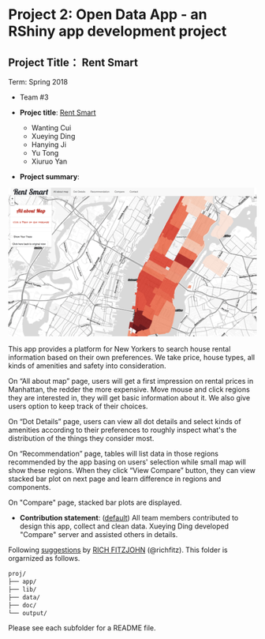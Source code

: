 # Project 2: Open Data App - an RShiny app development project

## Project Title： Rent Smart
Term: Spring 2018


+ Team #3
+ **Projec title**: [Rent Smart](https://corgi.shinyapps.io/rent_smart/)
	+ Wanting Cui
	+ Xueying Ding
	+ Hanying Ji
	+ Yu Tong
	+ Xiuruo Yan

+ **Project summary**: 

![screenshot](doc/screenshot.png)

This app provides a platform for New Yorkers to search house rental information based on their own preferences. We take price, house types, all kinds of amenities and safety into consideration.

On “All about map” page, users will get a first impression on rental prices in Manhattan, the redder the more expensive. Move mouse and click regions they are interested in, they will get basic information about it. We also give users option to keep track of their choices. 

On “Dot Details” page, users can view all dot details and select kinds of amenities according to their preferences to roughly inspect what's the distribution of the things they consider most. 

On “Recommendation” page, tables will list data in those regions recommended by the app basing on users' selection while small map will show these regions. When they click “View Compare” button, they can view stacked bar plot on next page and learn difference in regions and components.

On "Compare" page, stacked bar plots are displayed.



+ **Contribution statement**: ([default](doc/a_note_on_contributions.md)) All team members contributed to design this app, collect and clean data. Xueying Ding developed "Compare" server and assisted others in details.


Following [suggestions](http://nicercode.github.io/blog/2013-04-05-projects/) by [RICH FITZJOHN](http://nicercode.github.io/about/#Team) (@richfitz). This folder is orgarnized as follows.

```
proj/
├── app/
├── lib/
├── data/
├── doc/
└── output/
```

Please see each subfolder for a README file.

